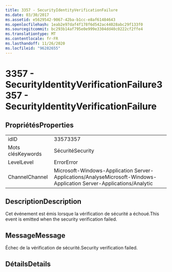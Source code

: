 ```yaml
---
title: 3357 - SecurityIdentityVerificationFailure
ms.date: 03/30/2017
ms.assetid: e5629542-9067-42ba-b1cc-e8af61484643
ms.openlocfilehash: 1eab2e97daf4f178f6d542ac44028abc29f133f0
ms.sourcegitcommit: bc293b14af795e0e999e3304dd40c0222cf2ffe4
ms.translationtype: MT
ms.contentlocale: fr-FR
ms.lasthandoff: 11/26/2020
ms.locfileid: "96282655"
---
```

# <a name="3357---securityidentityverificationfailure"></a><span data-ttu-id="2b68b-102">3357 - SecurityIdentityVerificationFailure</span><span class="sxs-lookup"><span data-stu-id="2b68b-102">3357 - SecurityIdentityVerificationFailure</span></span>

## <a name="properties"></a><span data-ttu-id="2b68b-103">Propriétés</span><span class="sxs-lookup"><span data-stu-id="2b68b-103">Properties</span></span>  
  
|||  
|-|-|  
|<span data-ttu-id="2b68b-104">id</span><span class="sxs-lookup"><span data-stu-id="2b68b-104">ID</span></span>|<span data-ttu-id="2b68b-105">3357</span><span class="sxs-lookup"><span data-stu-id="2b68b-105">3357</span></span>|  
|<span data-ttu-id="2b68b-106">Mots clés</span><span class="sxs-lookup"><span data-stu-id="2b68b-106">Keywords</span></span>|<span data-ttu-id="2b68b-107">Sécurité</span><span class="sxs-lookup"><span data-stu-id="2b68b-107">Security</span></span>|  
|<span data-ttu-id="2b68b-108">Level</span><span class="sxs-lookup"><span data-stu-id="2b68b-108">Level</span></span>|<span data-ttu-id="2b68b-109">Error</span><span class="sxs-lookup"><span data-stu-id="2b68b-109">Error</span></span>|  
|<span data-ttu-id="2b68b-110">Channel</span><span class="sxs-lookup"><span data-stu-id="2b68b-110">Channel</span></span>|<span data-ttu-id="2b68b-111">Microsoft-Windows-Application Server-Applications/Analyse</span><span class="sxs-lookup"><span data-stu-id="2b68b-111">Microsoft-Windows-Application Server-Applications/Analytic</span></span>|  
  
## <a name="description"></a><span data-ttu-id="2b68b-112">Description</span><span class="sxs-lookup"><span data-stu-id="2b68b-112">Description</span></span>  

 <span data-ttu-id="2b68b-113">Cet événement est émis lorsque la vérification de sécurité a échoué.</span><span class="sxs-lookup"><span data-stu-id="2b68b-113">This event is emitted when the security verification failed.</span></span>  
  
## <a name="message"></a><span data-ttu-id="2b68b-114">Message</span><span class="sxs-lookup"><span data-stu-id="2b68b-114">Message</span></span>  

 <span data-ttu-id="2b68b-115">Échec de la vérification de sécurité.</span><span class="sxs-lookup"><span data-stu-id="2b68b-115">Security verification failed.</span></span>  
  
## <a name="details"></a><span data-ttu-id="2b68b-116">Détails</span><span class="sxs-lookup"><span data-stu-id="2b68b-116">Details</span></span>
